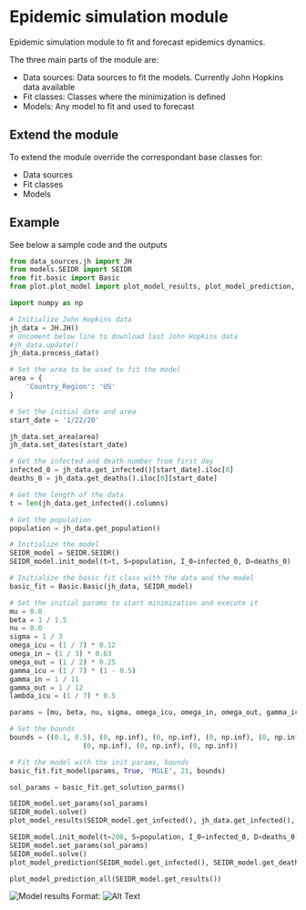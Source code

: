 # Epidemic simulation module

Epidemic simulation module to fit and forecast epidemics dynamics. 

The three main parts of the module are:
* Data sources: Data sources to fit the models. Currently John Hopkins data available
* Fit classes: Classes where the minimization is defined
* Models: Any model to fit and used to forecast

## Extend the module

To extend the module override the correspondant base classes for:
* Data sources
* Fit classes
* Models

## Example
See below a sample code and the outputs

```python
from data_sources.jh import JH
from models.SEIDR import SEIDR
from fit.basic import Basic
from plot.plot_model import plot_model_results, plot_model_prediction, plot_model_prediction_all

import numpy as np

# Initialize John Hopkins data
jh_data = JH.JH()
# Uncoment below line to download last John Hopkins data
#jh_data.update()
jh_data.process_data()

# Set the area to be used to fit the model
area = {
    'Country_Region': 'US'
}

# Set the initial date and area
start_date = '1/22/20'

jh_data.set_area(area)
jh_data.set_dates(start_date)

# Get the infected and death number from first day
infected_0 = jh_data.get_infected()[start_date].iloc[0]
deaths_0 = jh_data.get_deaths().iloc[0][start_date]

# Get the length of the data
t = len(jh_data.get_infected().columns)

# Get the population
population = jh_data.get_population()

# Initialize the model
SEIDR_model = SEIDR.SEIDR()
SEIDR_model.init_model(t=t, S=population, I_0=infected_0, D=deaths_0)

# Initialize the basic fit class with the data and the model
basic_fit = Basic.Basic(jh_data, SEIDR_model)

# Set the initial params to start minimization and execute it
mu = 0.0
beta = 1 / 1.5
nu = 0.0
sigma = 1 / 3
omega_icu = (1 / 7) * 0.12
omega_in = (1 / 3) * 0.63
omega_out = (1 / 2) * 0.25
gamma_icu = (1 / 7) * (1 - 0.5)
gamma_in = 1 / 11
gamma_out = 1 / 12
lambda_icu = (1 / 7) * 0.5

params = [mu, beta, nu, sigma, omega_icu, omega_in, omega_out, gamma_icu, gamma_in, gamma_out, lambda_icu]

# Set the bounds
bounds = ((0.1, 0.5), (0, np.inf), (0, np.inf), (0, np.inf), (0, np.inf), (0, np.inf), (0.1, np.inf), (0.1, np.inf),
                  (0, np.inf), (0, np.inf), (0, np.inf))

# Fit the model with the init params, bounds
basic_fit.fit_model(params, True, 'MSLE', 21, bounds)

sol_params = basic_fit.get_solution_parms()

SEIDR_model.set_params(sol_params)
SEIDR_model.solve()
plot_model_results(SEIDR_model.get_infected(), jh_data.get_infected(), SEIDR_model.get_deaths(), jh_data.get_deaths())

SEIDR_model.init_model(t=200, S=population, I_0=infected_0, D=deaths_0)
SEIDR_model.set_params(sol_params)
SEIDR_model.solve()
plot_model_prediction(SEIDR_model.get_infected(), SEIDR_model.get_deaths())

plot_model_prediction_all(SEIDR_model.get_results())

```
![Model results](/images/model_results.png)
Format: ![Alt Text](url)
